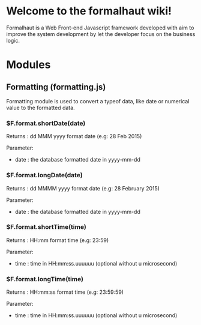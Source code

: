 # Welcome to the formalhaut wiki!

Formalhaut is a Web Front-end Javascript framework developed with aim to improve the system development by let the developer focus on the business logic.

# Modules

## Formatting (formatting.js)

Formatting module is used to convert a typeof data, like date or numerical value to the formatted data.

### $F.format.shortDate(date)

Returns <string>:
dd MMM yyyy format date (e.g: 28 Feb 2015)

Parameter:
* date <string>: the database formatted date in yyyy-mm-dd

### $F.format.longDate(date)

Returns <string>:
dd MMMM yyyy format date (e.g: 28 February 2015)

Parameter:
* date <string>: the database formatted date in yyyy-mm-dd

### $F.format.shortTime(time)

Returns <string>:
HH:mm format time (e.g: 23:59)

Parameter:
* time <string>: time in HH:mm:ss.uuuuuu (optional without u microsecond)

### $F.format.longTime(time)

Returns <string>:
HH:mm:ss format time (e.g: 23:59:59)

Parameter:
* time <strig>: time in HH:mm:ss.uuuuuu (optional without u microsecond)

##